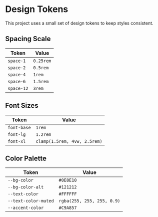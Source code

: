 # Design Tokens

This project uses a small set of design tokens to keep styles consistent.

## Spacing Scale

| Token | Value |
|-------|-------|
| `space-1` | `0.25rem` |
| `space-2` | `0.5rem` |
| `space-4` | `1rem` |
| `space-6` | `1.5rem` |
| `space-12` | `3rem` |

## Font Sizes

| Token | Value |
|-------|-------|
| `font-base` | `1rem` |
| `font-lg` | `1.2rem` |
| `font-xl` | `clamp(1.5rem, 4vw, 2.5rem)` |

## Color Palette

| Token | Value |
|-------|-------|
| `--bg-color` | `#0E0E10` |
| `--bg-color-alt` | `#121212` |
| `--text-color` | `#FFFFFF` |
| `--text-color-muted` | `rgba(255, 255, 255, 0.9)` |
| `--accent-color` | `#C9A857` |

